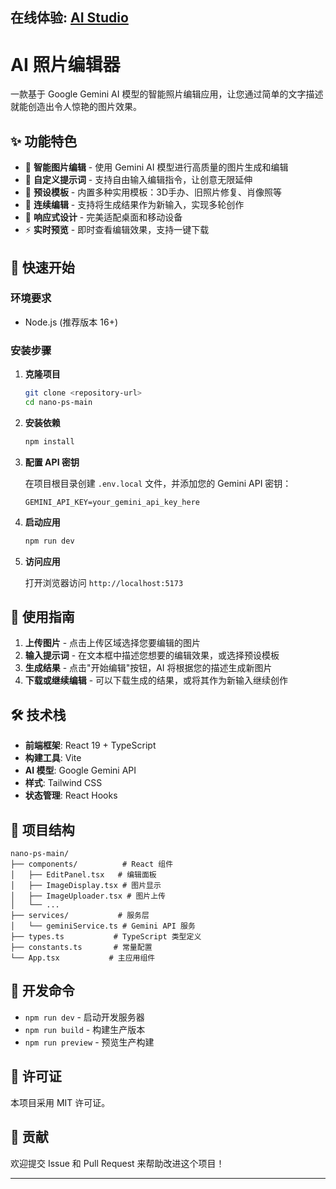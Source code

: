 
## **在线体验**: [AI Studio](https://ai.studio/apps/drive/18viNeAZXmMF6MuR2xxTcCXI6BWBR3Nfa)
# AI 照片编辑器

一款基于 Google Gemini AI 模型的智能照片编辑应用，让您通过简单的文字描述就能创造出令人惊艳的图片效果。

## ✨ 功能特色

- 🎨 **智能图片编辑** - 使用 Gemini AI 模型进行高质量的图片生成和编辑
- 📝 **自定义提示词** - 支持自由输入编辑指令，让创意无限延伸
- 🎯 **预设模板** - 内置多种实用模板：3D手办、旧照片修复、肖像照等
- 🔄 **连续编辑** - 支持将生成结果作为新输入，实现多轮创作
- 📱 **响应式设计** - 完美适配桌面和移动设备
- ⚡ **实时预览** - 即时查看编辑效果，支持一键下载

## 🚀 快速开始

### 环境要求

- Node.js (推荐版本 16+)

### 安装步骤

1. **克隆项目**
   ```bash
   git clone <repository-url>
   cd nano-ps-main
   ```

2. **安装依赖**
   ```bash
   npm install
   ```

3. **配置 API 密钥**
   
   在项目根目录创建 `.env.local` 文件，并添加您的 Gemini API 密钥：
   ```
   GEMINI_API_KEY=your_gemini_api_key_here
   ```

4. **启动应用**
   ```bash
   npm run dev
   ```

5. **访问应用**
   
   打开浏览器访问 `http://localhost:5173`

## 📖 使用指南

1. **上传图片** - 点击上传区域选择您要编辑的图片
2. **输入提示词** - 在文本框中描述您想要的编辑效果，或选择预设模板
3. **生成结果** - 点击"开始编辑"按钮，AI 将根据您的描述生成新图片
4. **下载或继续编辑** - 可以下载生成的结果，或将其作为新输入继续创作

## 🛠️ 技术栈

- **前端框架**: React 19 + TypeScript
- **构建工具**: Vite
- **AI 模型**: Google Gemini API
- **样式**: Tailwind CSS
- **状态管理**: React Hooks

## 📁 项目结构

```
nano-ps-main/
├── components/          # React 组件
│   ├── EditPanel.tsx   # 编辑面板
│   ├── ImageDisplay.tsx # 图片显示
│   ├── ImageUploader.tsx # 图片上传
│   └── ...
├── services/           # 服务层
│   └── geminiService.ts # Gemini API 服务
├── types.ts           # TypeScript 类型定义
├── constants.ts       # 常量配置
└── App.tsx           # 主应用组件
```

## 🔧 开发命令

- `npm run dev` - 启动开发服务器
- `npm run build` - 构建生产版本
- `npm run preview` - 预览生产构建

## 📝 许可证

本项目采用 MIT 许可证。

## 🤝 贡献

欢迎提交 Issue 和 Pull Request 来帮助改进这个项目！

---
